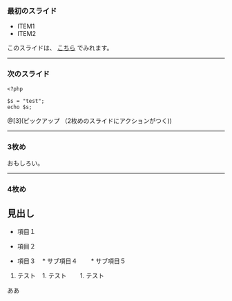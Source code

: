 
### 最初のスライド

* ITEM1
* ITEM2

このスライドは、 [こちら](https://gitpitch.com/abikoka/presentation-gitpitch) でみれます。

---

### 次のスライド

```
<?php

$s = "test";
echo $s;
```
@[3](ピックアップ （2枚めのスライドにアクションがつく))

---

### 3枚め

おもしろい。

---

### 4枚め

## 見出し

* 項目１
* 項目２

* 項目３
    * サブ項目４
        * サブ項目５

1. テスト
    1. テスト
        1. テスト

ああ
